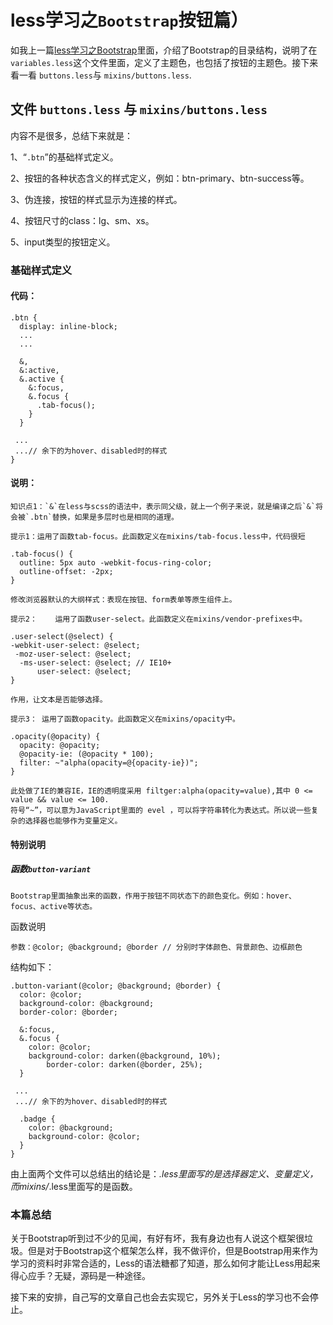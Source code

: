 # less学习之`Bootstrap`按钮篇）

如我上一篇[less学习之Bootstrap](https://segmentfault.com/a/1190000017904706)里面，介绍了Bootstrap的目录结构，说明了在`variables.less`这个文件里面，定义了主题色，也包括了按钮的主题色。接下来看一看 `buttons.less`与 `mixins/buttons.less`.

## 文件 `buttons.less` 与 `mixins/buttons.less`

内容不是很多，总结下来就是：

1、“`.btn`”的基础样式定义。

2、按钮的各种状态含义的样式定义，例如：btn-primary、btn-success等。

3、伪连接，按钮的样式显示为连接的样式。

4、按钮尺寸的class：lg、sm、xs。

5、input类型的按钮定义。

### 基础样式定义
#### 代码：

	.btn {
	  display: inline-block;
	  ...
	  ...
	
	  &,
	  &:active,
	  &.active {
	    &:focus,
	    &.focus {
	      .tab-focus();
	    }
	  }
	
	 ...
	 ...// 余下的为hover、disabled时的样式
	}
 
#### 说明：

    知识点1：`&`在less与scss的语法中，表示同父级，就上一个例子来说，就是编译之后`&`将会被`.btn`替换，如果是多层时也是相同的道理。

	提示1：运用了函数tab-focus。此函数定义在mixins/tab-focus.less中，代码很短

	.tab-focus() {
	  outline: 5px auto -webkit-focus-ring-color;
	  outline-offset: -2px;
	}

	修改浏览器默认的大纲样式：表现在按钮、form表单等原生组件上。

	提示2：	运用了函数user-select。此函数定义在mixins/vendor-prefixes中。
	
	.user-select(@select) {
  	-webkit-user-select: @select;
     -moz-user-select: @select;
      -ms-user-select: @select; // IE10+
          user-select: @select;
	}

	作用，让文本是否能够选择。
	
	提示3： 运用了函数opacity。此函数定义在mixins/opacity中。

	.opacity(@opacity) {
	  opacity: @opacity;
	  @opacity-ie: (@opacity * 100);
	  filter: ~"alpha(opacity=@{opacity-ie})";
	}
	
	此处做了IE的兼容IE，IE的透明度采用 filtger:alpha(opacity=value),其中 0 <= value && value <= 100.
	符号“~”，可以意为JavaScript里面的 evel ，可以将字符串转化为表达式。所以说一些复杂的选择器也能够作为变量定义。

#### 特别说明
##### 函数`button-variant`
	Bootstrap里面抽象出来的函数，作用于按钮不同状态下的颜色变化。例如：hover、focus、active等状态。
	
函数说明

	参数：@color; @background; @border // 分别时字体颜色、背景颜色、边框颜色

结构如下：

	.button-variant(@color; @background; @border) {
	  color: @color;
	  background-color: @background;
	  border-color: @border;
	
	  &:focus,
	  &.focus {
	    color: @color;
	    background-color: darken(@background, 10%);
	        border-color: darken(@border, 25%);
	  }
	  
	 ...
	 ...// 余下的为hover、disabled时的样式

	  .badge {
	    color: @background;
	    background-color: @color;
	  }
	}

由上面两个文件可以总结出的结论是：*.less里面写的是选择器定义、变量定义，而mixins/*.less里面写的是函数。

### 本篇总结
关于Bootstrap听到过不少的见闻，有好有坏，我有身边也有人说这个框架很垃圾。但是对于Bootstrap这个框架怎么样，我不做评价，但是Bootstrap用来作为学习的资料时非常合适的，Less的语法糖都了知道，那么如何才能让Less用起来得心应手？无疑，源码是一种途径。

接下来的安排，自己写的文章自己也会去实现它，另外关于Less的学习也不会停止。